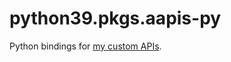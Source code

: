 # python39.pkgs.aapis-py

Python bindings for [my custom APIs](https://github.com/goromal/aapis).


